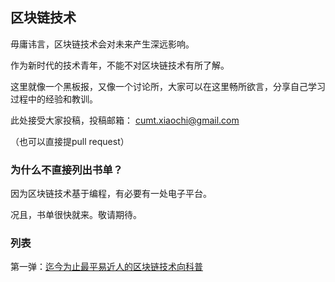 ## 区块链技术

毋庸讳言，区块链技术会对未来产生深远影响。

作为新时代的技术青年，不能不对区块链技术有所了解。

这里就像一个黑板报，又像一个讨论所，大家可以在这里畅所欲言，分享自己学习过程中的经验和教训。

此处接受大家投稿，投稿邮箱：
cumt.xiaochi@gmail.com

（也可以直接提pull request）

### 为什么不直接列出书单？

因为区块链技术基于编程，有必要有一处电子平台。

况且，书单很快就来。敬请期待。

### 列表

第一弹：[迄今为止最平易近人的区块链技术向科普](blog/1_first_video.html)
